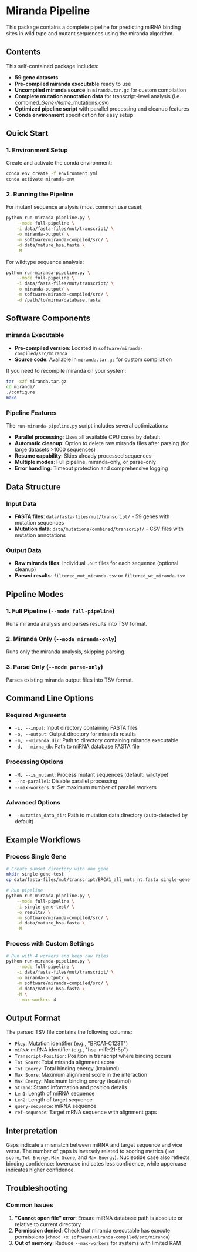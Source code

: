# Miranda Pipeline

This package contains a complete pipeline for predicting miRNA binding sites in wild type and mutant sequences using the miranda algorithm. 

## Contents

This self-contained package includes:

- **59 gene datasets**
- **Pre-compiled miranda executable** ready to use
- **Uncompiled miranda source** in `miranda.tar.gz` for custom compilation
- **Complete mutation annotation data** for transcript-level analysis (i.e. combined\__Gene-Name_\_mutations.csv)
- **Optimized pipeline script** with parallel processing and cleanup features
- **Conda environment** specification for easy setup

## Quick Start

### 1. Environment Setup

Create and activate the conda environment:

```bash
conda env create -f environment.yml
conda activate miranda-env
```

### 2. Running the Pipeline

For mutant sequence analysis (most common use case):

```bash
python run-miranda-pipeline.py \
    --mode full-pipeline \
    -i data/fasta-files/mut/transcript/ \
    -o miranda-output/ \
    -m software/miranda-compiled/src/ \
    -d data/mature_hsa.fasta \
    -M
```

For wildtype sequence analysis:

```bash
python run-miranda-pipeline.py \
    --mode full-pipeline \
    -i data/fasta-files/mut/transcript/ \
    -o miranda-output/ \
    -m software/miranda-compiled/src/ \
    -d /path/to/mirna/database.fasta
```

## Software Components

### miranda Executable

- **Pre-compiled version**: Located in `software/miranda-compiled/src/miranda`
- **Source code**: Available in `miranda.tar.gz` for custom compilation

If you need to recompile miranda on your system:

```bash
tar -xzf miranda.tar.gz
cd miranda/
./configure
make
```

### Pipeline Features

The `run-miranda-pipeline.py` script includes several optimizations:

- **Parallel processing**: Uses all available CPU cores by default
- **Automatic cleanup**: Option to delete raw miranda files after parsing (for large datasets >1000 sequences)
- **Resume capability**: Skips already processed sequences
- **Multiple modes**: Full pipeline, miranda-only, or parse-only
- **Error handling**: Timeout protection and comprehensive logging

## Data Structure

### Input Data

- **FASTA files**: `data/fasta-files/mut/transcript/` - 59 genes with mutation sequences
- **Mutation data**: `data/mutations/combined/transcript/` - CSV files with mutation annotations

### Output Data

- **Raw miranda files**: Individual `.out` files for each sequence (optional cleanup)
- **Parsed results**: `filtered_mut_miranda.tsv` or `filtered_wt_miranda.tsv`

## Pipeline Modes

### 1. Full Pipeline (`--mode full-pipeline`)
Runs miranda analysis and parses results into TSV format.

### 2. Miranda Only (`--mode miranda-only`)
Runs only the miranda analysis, skipping parsing.

### 3. Parse Only (`--mode parse-only`)
Parses existing miranda output files into TSV format.

## Command Line Options

### Required Arguments
- `-i, --input`: Input directory containing FASTA files
- `-o, --output`: Output directory for miranda results
- `-m, --miranda_dir`: Path to directory containing miranda executable
- `-d, --mirna_db`: Path to miRNA database FASTA file

### Processing Options
- `-M, --is_mutant`: Process mutant sequences (default: wildtype)
- `--no-parallel`: Disable parallel processing
- `--max-workers N`: Set maximum number of parallel workers

### Advanced Options
- `--mutation_data_dir`: Path to mutation data directory (auto-detected by default)

## Example Workflows

### Process Single Gene
```bash
# Create subset directory with one gene
mkdir single-gene-test
cp data/fasta-files/mut/transcript/BRCA1_all_muts_nt.fasta single-gene-test/

# Run pipeline
python run-miranda-pipeline.py \
    --mode full-pipeline \
    -i single-gene-test/ \
    -o results/ \
    -m software/miranda-compiled/src/ \
    -d data/mature_hsa.fasta \
    -M
```

### Process with Custom Settings
```bash
# Run with 4 workers and keep raw files
python run-miranda-pipeline.py \
    --mode full-pipeline \
    -i data/fasta-files/mut/transcript/ \
    -o miranda-output/ \
    -m software/miranda-compiled/src/ \
    -d data/mature_hsa.fasta \
    -M \
    --max-workers 4
```

## Output Format

The parsed TSV file contains the following columns:
- `Pkey`: Mutation identifier (e.g., "BRCA1-C123T")
- `miRNA`: miRNA identifier (e.g., "hsa-miR-21-5p")
- `Transcript-Position`: Position in transcript where binding occurs
- `Tot Score`: Total miranda alignment score
- `Tot Energy`: Total binding energy (kcal/mol)
- `Max Score`: Maximum alignment score in the interaction
- `Max Energy`: Maximum binding energy (kcal/mol)
- `Strand`: Strand information and position details
- `Len1`: Length of miRNA sequence
- `Len2`: Length of target sequence
- `query-sequence`: miRNA sequence
- `ref-sequence`: Target mRNA sequence with alignment gaps

## Interpretation

Gaps indicate a mismatch between miRNA and target sequence and vice versa. The number of gaps is inversely related to scoring metrics (`Tot score`, `Tot Energy`, `Max Score`, and `Max Energy`). Nucleotide case also reflects binding confidence: lowercase indicates less confidence, while uppercase indicates higher confidence.


## Troubleshooting

### Common Issues

1. **"Cannot open file" error**: Ensure miRNA database path is absolute or relative to current directory
2. **Permission denied**: Check that miranda executable has execute permissions (`chmod +x software/miranda-compiled/src/miranda`)
3. **Out of memory**: Reduce `--max-workers` for systems with limited RAM

